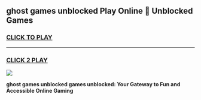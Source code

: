 
## ghost games unblocked Play Online 👋 Unblocked Games
<h3>
<a href="https://premium.freeplayer.one?title=ghost_games_unblocked&ref=19F">CLICK TO PLAY</a></h3>
<hr>

<h3>
<a href="https://premium.freeplayer.one?title=ghost_games_unblocked&ref=19F">CLICK 2 PLAY</a>
  
</h3>

<a href="https://premium.freeplayer.one?title=ghost_games_unblocked&ref=19F"><img src="https://clearcache.store/games.png"></a>


**ghost games unblocked games unblocked: Your Gateway to Fun and Accessible Online Gaming**
